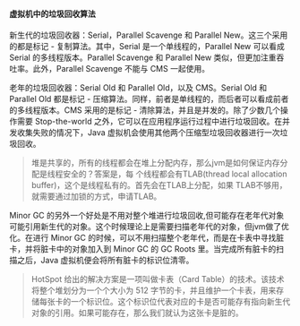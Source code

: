 #### 虚拟机中的垃圾回收算法

新生代的垃圾回收器：Serial，Parallel Scavenge 和 Parallel New。这三个采用的都是标记 - 复制算法。其中，Serial 是一个单线程的，Parallel New 可以看成 Serial 的多线程版本。Parallel Scavenge 和 Parallel New
类似，但更加注重吞吐率。此外，Parallel Scavenge 不能与 CMS 一起使用。

老年的垃圾回收器：Serial Old 和 Parallel Old，以及 CMS。Serial Old 和 Parallel Old 都是标记 - 压缩算法。同样，前者是单线程的，而后者可以看成前者的多线程版本。CMS 采用的是标记 - 清除算法，并且是并发的。除了少数几个操作需要 Stop-the-world 之外，它可以在应用程序运行过程中进行垃圾回收。在并发收集失败的情况下，Java 虚拟机会使用其他两个压缩型垃圾回收器进行一次垃圾回收。

>堆是共享的，所有的线程都会在堆上分配内存，那么jvm是如何保证内存分配是线程安全的？答案是，每
>个线程都会有TLAB(thread local allocation buffer)，这个是线程私有的。首先会在TLAB上分配，如果
>TLAB不够用，就需要通过加锁的方式，申请TLAB。

Minor GC 的另外一个好处是不用对整个堆进行垃圾回收,但可能存在老年代对象可能引用新生代的对象。这个时候理论上是需要扫描老年代的对象，但jvm做了优化。在进行 Minor GC 的时候，可以不用扫描整个老年代，而是在卡表中寻找脏卡，并将脏卡中的对象加入到 Minor GC 的 GC Roots 里。当完成所有脏卡的扫描之后，Java 虚拟机便会将所有脏卡的标识位清零。

>HotSpot 给出的解决方案是一项叫做卡表（Card Table）的技术。该技术将整个堆划分为一个个大小为 512 字节的卡，并且维护一个卡表，用来存储每张卡的一个标识位。这个标识位代表对应的卡是否可能存有指向新生代对象的引用。如果可能存在，那么我们就认为这张卡是脏的。